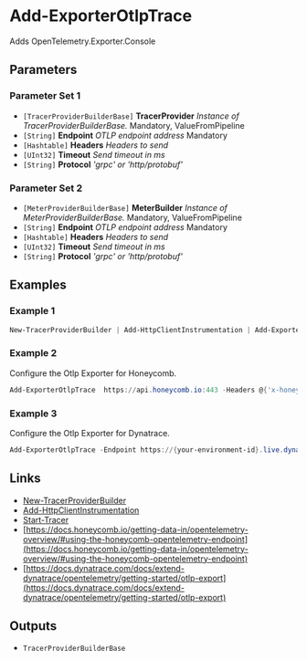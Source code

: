 # Add-ExporterOtlpTrace

Adds OpenTelemetry.Exporter.Console

## Parameters

### Parameter Set 1

- `[TracerProviderBuilderBase]` **TracerProvider** _Instance of TracerProviderBuilderBase._ Mandatory, ValueFromPipeline
- `[String]` **Endpoint** _OTLP endpoint address_ Mandatory
- `[Hashtable]` **Headers** _Headers to send_ 
- `[UInt32]` **Timeout** _Send timeout in ms_ 
- `[String]` **Protocol** _'grpc' or 'http/protobuf'_ 

### Parameter Set 2

- `[MeterProviderBuilderBase]` **MeterBuilder** _Instance of MeterProviderBuilderBase._ Mandatory, ValueFromPipeline
- `[String]` **Endpoint** _OTLP endpoint address_ Mandatory
- `[Hashtable]` **Headers** _Headers to send_ 
- `[UInt32]` **Timeout** _Send timeout in ms_ 
- `[String]` **Protocol** _'grpc' or 'http/protobuf'_ 

## Examples

### Example 1



```powershell
New-TracerProviderBuilder | Add-HttpClientInstrumentation | Add-ExporterOtlpTrace -Endpoint http://localhost:9999 | Start-Trace
```
### Example 2

Configure the Otlp Exporter for Honeycomb.

```powershell
Add-ExporterOtlpTrace  https://api.honeycomb.io:443 -Headers @{'x-honeycomb-team'='token'}
```
### Example 3

Configure the Otlp Exporter for Dynatrace.

```powershell
Add-ExporterOtlpTrace -Endpoint https://{your-environment-id}.live.dynatrace.com/api/v2/otlp -Headers @{'Authorization'='Api-Token dt.....'} -Protocol 'http/protobuf'
```

## Links

- [New-TracerProviderBuilder](New-TracerProviderBuilder.md)
- [Add-HttpClientInstrumentation](Add-HttpClientInstrumentation.md)
- [Start-Tracer](Start-Tracer.md)
- [https://docs.honeycomb.io/getting-data-in/opentelemetry-overview/#using-the-honeycomb-opentelemetry-endpoint](https://docs.honeycomb.io/getting-data-in/opentelemetry-overview/#using-the-honeycomb-opentelemetry-endpoint)
- [https://docs.dynatrace.com/docs/extend-dynatrace/opentelemetry/getting-started/otlp-export](https://docs.dynatrace.com/docs/extend-dynatrace/opentelemetry/getting-started/otlp-export)

## Outputs

- `TracerProviderBuilderBase`
